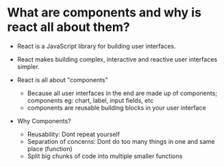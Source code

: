 # What are components and why is react all about them?

- React is a JavaScript library for building user interfaces.

- React makes building complex, interactive and reactive user interfaces simpler.

- React is all about "components"
    - Because all user interfaces in the end are made up of components; components eg: chart, label, input fields, etc 
    - components are reusable building blocks in your user interface

- Why Components?
    - Reusability: Dont repeat yourself
    - Separation of concerns: Dont do too many things in one and same place (function)
    - Split big chunks of code into multiple smaller functions